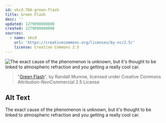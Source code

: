 ```yaml
---
id: xkcd.766-green-flash
title: Green Flash
desc: ''
updated: 1279090800000
created: 1279090800000
sources:
  - name: xkcd
    url: 'https://creativecommons.org/licenses/by-nc/2.5/'
    license: Creative Commons 2.5
---
```

![The exact cause of the phenomenon is unknown, but it's thought to be linked to atmospheric refraction and you getting a really cool car.](https://imgs.xkcd.com/comics/green_flash.png)
> "[Green Flash](https://xkcd.com/766/)", by Randall Munroe, licensed under Creative Commons Attribution-NonCommercial 2.5 License

## Alt Text
The exact cause of the phenomenon is unknown, but it's thought to be linked to atmospheric refraction and you getting a really cool car.
